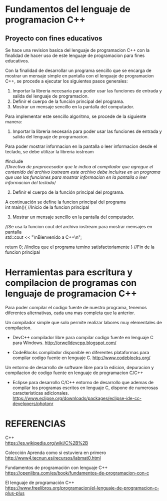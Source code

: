 # Fundamentos del lenguaje de programacion C++
## Proyecto con fines educativos

Se hace una revision basica del lenguaje de programacion C++ con la finalidad de hacer uso de este lenguaje de programacion para fines educativos.

Con la finalidad de desarrollar un programa sencillo que se encarga de mostrar un mensaje simple en pantalla con el lenguaje de programacion C++, se procede a ejecutar los siguientes pasos generales:

1. Importar la libreria necesaria para poder usar las funciones de entrada y salida del lenguaje de programacion.  
2. Definir el cuerpo de la función principal del programa.
3. Mostrar un mensaje sencillo en la pantalla del computador.

Para implementar este sencillo algoritmo, se procede de la siguiente manera:

1. Importar la libreria necesaria para poder usar las funciones de entrada y salida del lenguaje de programacion.  

Para poder mostrar informacion en la pantalla o leer informacion desde el teclado, se debe utilizar la libreria iostream

#include <iostream>  
/*Directiva de preprocesador que le indica al compilador que agregue el contenido del archivo iostream
este archivo debe incluirse en un programa que use las funciones para mostrar informacion en la pantalla o leer
informacion del teclado*/

2. Definir el cuerpo de la función principal del programa.

A continuación se define la funcion principal del programa  
int main(){		//Inicio de la funcion principal

3. Mostrar un mensaje sencillo en la pantalla del computador.

//Se usa la funcion cout del archivo iostream para mostrar mensajes en pantalla  
std::cout << "\nBienvenido a C++\n";

return 0; 	//indica que el programa temino satisfactoriamente
}				//Fin de la funcion principal

# Herramientas para escritura y compilacion de programas con lenguaje de programacion C++

Para poder compilar el codigo fuente de nuestro programa, tenemos diferentes alternativas, cada una mas completa que la anterior.

Un compilador simple que solo permite realizar labores muy elementales de compilacion.  
- DevC++ compilador libre para compilar codigo fuente en lenguaje C para Windows. 
http://orwelldevcpp.blogspot.com/

- CodeBlocks compilador disponible en diferentes plataformas para compilar codigo fuente en lenguaje C. 
http://www.codeblocks.org/

Un entorno de desarrollo de software libre para la edicion, depuracion y compilacion de codigo fuente en lenguaje de programacion C/C++  
- Eclipse para desarrollo C/C++ entorno de desarrollo que ademas de compilar los programas escritos en lenguaje C, dispone de numerosas caracteristicas adicionales. 
https://www.eclipse.org/downloads/packages/eclipse-ide-cc-developers/photonr

# REFERENCIAS

C++  
https://es.wikipedia.org/wiki/C%2B%2B

Colección Aprenda como si estuviera en primero  
http://www4.tecnun.es/recursos/labmat0.html

Fundamentos de programación con lenguaje C++  
https://openlibra.com/es/book/fundamentos-de-programacion-con-c

El lenguaje de programación C++
https://www.freelibros.org/programacion/el-lenguaje-de-programacion-c-plus-plus

